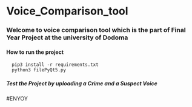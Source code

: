 # Voice_Comparison_tool
### Welcome to voice comparison tool which is the part of Final Year Project at the university of Dodoma 
#### How to run the project
```
  pip3 install -r requirements.txt
  python3 filePyQt5.py
```
##### Test the Project by uploading a Crime and a Suspect Voice 
#ENYOY
